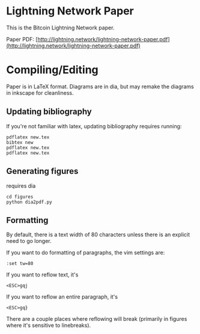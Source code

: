 # Lightning Network Paper

This is the Bitcoin Lightning Network paper.

Paper PDF: [http://lightning.network/lightning-network-paper.pdf](http://lightning.network/lightning-network-paper.pdf)

# Compiling/Editing

Paper is in LaTeX format. Diagrams are in dia, but may remake the diagrams in
inkscape for cleanliness.

## Updating bibliography
If you're not familiar with latex, updating bibliography requires running:
```
pdflatex new.tex
bibtex new
pdflatex new.tex
pdflatex new.tex
```

## Generating figures
requires dia

```
cd figures
python dia2pdf.py
```

## Formatting

By default, there is a text width of 80 characters unless there is an explicit
need to go longer.

If you want to do formatting of paragraphs, the vim settings are:

```
:set tw=80
```

If you want to reflow text, it's
```
<ESC>gqj
```

If you want to reflow an entire paragraph, it's
```
<ESC>gq}
```

There are a couple places where reflowing will break (primarily in figures
where it's sensitive to linebreaks).
